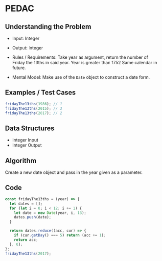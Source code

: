 # PEDAC

## Understanding the Problem

- Input:
  Integer

- Output:
  Integer

- Rules / Requirements:
  Take year as argument, return the number of Friday the 13ths in said year.
  Year is greater than 1752
  Same calendar in future.

- Mental Model:
  Make use of the `Date` object to construct a date form.

## Examples / Test Cases

```js
fridayThe13ths(1986); // 1
fridayThe13ths(2015); // 3
fridayThe13ths(2017); // 2
```

## Data Structures

- Integer
  Input
- Integer
  Output

## Algorithm

Create a new date object and pass in the year given as a parameter.

## Code

```js
const fridayThe13ths = (year) => {
  let dates = [];
  for (let i = 0; i < 12; i += 1) {
    let date = new Date(year, i, 13);
    dates.push(date);
  }

  return dates.reduce((acc, cur) => {
    if (cur.getDay() === 5) return (acc += 1);
    return acc;
  }, 0);
};
fridayThe13ths(2017);
```
